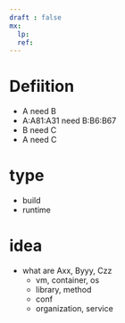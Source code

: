 ```yaml
---
draft : false
mx:
  lp:
  ref:
---
```


# Defiition
- A need B
- A:A81:A31 need B:B6:B67
- B need C
- A need C

# type
- build
- runtime

# idea
- what are Axx, Byyy, Czz
  - vm, container, os
  - library, method
  - conf
  - organization, service